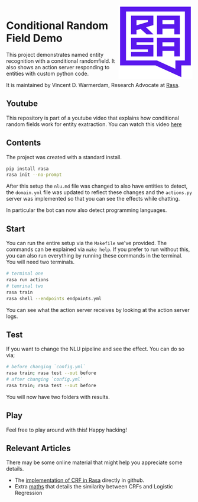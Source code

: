<img src="square-logo.svg" width=200 height=200 align="right">

# Conditional Random Field Demo

This project demonstrates named entity recognition with 
a conditional randomfield. It also shows an action server 
responding to entities with custom python code. 

It is maintained by Vincent D. Warmerdam, Research Advocate 
at [Rasa](https://rasa.com/).

## Youtube 

This repository is part of a youtube video that explains how conditional
random fields work for entity exatraction. You can watch this video [here]()

## Contents 

The project was created with a standard install. 

```bash
pip install rasa
rasa init --no-prompt
```

After this setup the `nlu.md` file was changed to also have entities to detect,
the `domain.yml` file was updated to reflect these changes and the `actions.py`
server was implemented so that you can see the effects while chatting. 

In particular the bot can now also detect programming languages. 

## Start 

You can run the entire setup via the `Makefile` we've provided. 
The commands can be explained via `make help`. If you prefer to run
without this, you can also run everything by running these commands
in the terminal. You will need two terminals.

```bash
# terminal one
rasa run actions
# temrinal two 
rasa train
rasa shell --endpoints endpoints.yml
```

You can see what the action server receives by looking at the action server logs. 

## Test 

If you want to change the NLU pipeline and see the effect. You can do so via; 

```bash
# before changing `config.yml`
rasa train; rasa test --out before
# after changing `config.yml`
rasa train; rasa test --out before
```

You will now have two folders with results. 

## Play 

Feel free to play around with this! Happy hacking!

## Relevant Articles 

There may be some online material that might help you
appreciate some details. 

- The [implementation of CRF in Rasa](https://github.com/RasaHQ/rasa/blob/master/rasa/nlu/extractors/crf_entity_extractor.py#L44) directly in github.
- Extra [maths](https://timvieira.github.io/blog/post/2015/04/29/multiclass-logistic-regression-and-conditional-random-fields-are-the-same-thing/) that details the similarity between CRFs and Logistic Regression
